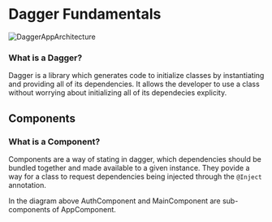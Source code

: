 # Dagger Fundamentals
![DaggerAppArchitecture](https://user-images.githubusercontent.com/22313316/139607513-e279c37b-232a-4505-9926-863774d2cba7.png)

### What is a Dagger? 

Dagger is a library which generates code to initialize classes by instantiating and providing all of its dependencies. It allows the developer to use a class without worrying about initializing all of its dependecies explicity. 

## Components
### What is a Component? 

Components are a way of stating in dagger, which dependencies should be bundled together and made available to a given instance. They povide a way for a class to request dependencies being injected through the `@Inject` annotation.

In the diagram above AuthComponent and MainComponent are sub-components of AppComponent.
